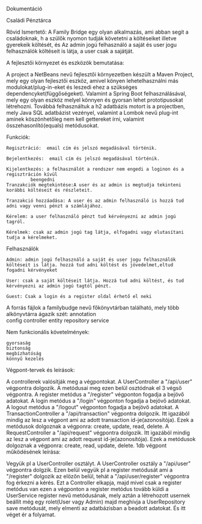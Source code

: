 Dokumentáció

Családi Pénztárca

Rövid Ismertető:
A Family Bridge egy olyan alkalmazás, ami abban segít a családoknak, h a szülők  nyomon tudják követetni a költéseiket  illetve gyerekeik költését, és 
Az admin jogú felhasználó a saját és user jogu felhasználók költéseit is látja, a user csak a sajátját.

A fejlesztői környezet és eszközök bemutatása:

A project a NetBeans nevű fejlesztői környezetben készült a Maven Project, mely egy olyan fejlesztői eszköz, amivel könyen lehetelhasználni más modulokat/plug-in-eket és leszedi ehez a szükséges dependencyket(függőségeket). Valamint a Spring Boot 		felhasználásával, mely egy olyan eszköz melyel könnyen és gyorsan lehet prototipusokat létrehozni. Továbbá felhasználtuk a h2 	adatbázis motort is a projectben, mely Java SQL adatbázist vezényel, valamint a Lombok nevű plug-int aminek köszönhetőleg nem 	kell gettereket írni, valamint összehasonlító(equals) metódusokat.

Funkciók:

	Regisztráció:  email cím és jelszó megadásával történik.
	
	Bejelentkezés:  email cím és jelszó megadásával történik.
	
	Kijelentkezés: a felhasználót a rendszer nem engedi a loginon és a regisztráción kívül
   			 beengedni
 	Tranzakciók megtekintése:A user és az admin is megtudja tekinteni korábbi költéseit és részleteit.
	
	Tranzakció hozzáadása: A user és az admin felhasználó is hozzá tud adni vagy venni pénzt a számlájához.
	
 	Kérelem: a user felhasználó pénzt tud kérvényezni az admin jogú tagról.
	
 	Kérelmek: csak az admin jogú tag látja, elfogadni vagy elutasítani tudja a kérelmeket.
	
  
Felhasználók

 	Admin: admin jogú felhasználó a saját és user jogu felhasználók költéseit is látja. hozzá tud adni költést és jövedelmet,eltud 			fogadni kérvényeket
	
	User: csak a saját költéseit látja. Hozzá tud adni költést, és tud kérvényezni az admin jogú tagtól pénzt.
	
	Guest: Csak a login és a register oldal érhető el neki

A forrás fájlok a familybudge nevű főkönyvtárban található, mely több alkönyvtárra ágazik szét:	
	annotation	
	config	controller
	entity
	repository
	service

Nem funkcionális követelmények:


	gyorsaság
	biztonság
	megbízhatóság
 	könnyű kezelés

	

Végpont-tervek és leírások:

A controllerek valósítják meg a végpontokat. 
A UserController a "/api/user" végpontra dolgozik. A metódusai meg ezen belül osztódnak el 3 végső végpontra.
A register metódus a "/register" végponton fogadja a bejövő adatokat.
A login metódus a "/login" végponton fogadja a bejövő adatokat.
A logout metódus a "/logout" végponton fogadja a bejövő adatokat.
A TransactionController a "/api/transaction" végpontra dolgozik.  Itt igazából mindig az lesz a végpont ami az adott transaction id-je(azonosítója). Ezek a metódusok dolgoznak a végponra: create, update, read, delete.
A RequestController a "/api/request" végpontra dolgozik. Itt igazából mindig az lesz a végpont ami az adott request id-je(azonosítója). Ezek a metódusok dolgoznak a végponra: create, read, update, delete.
1db végpont működésének leírása:

Vegyük pl a UserController osztályt. A UserController osztály a "/api/user" végpontra dolgzik. Ezen belül vegyük pl a register metódusát ami a "/register" dolgozik az elözőn belül, tehát a "/api/user/register" végpontra fog érkezni a kérés. Ezt a Controller elkapja, majd mivel csak a register metódus van ezen a végponton a register metódus tovább küldi a UserService register nevű metódusának, mely aztán a létrehozott usernek beállít még egy rolet(User vagy Admin) majd meghívja a UserRepository save metódusát, mely elmenti az adatbázisban a beadott adatokat. És itt véget ér a folyamat.
